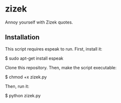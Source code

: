 # zizek

Annoy yourself with Zizek quotes.

## Installation

This script requires espeak to run. First, install it:

$ sudo apt-get install espeak

Clone this repository. Then, make the script executable:

$ chmod +x zizek.py

Then, run it:

$ python zizek.py
